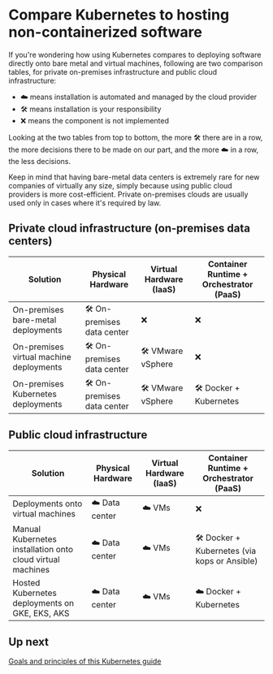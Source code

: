# Compare Kubernetes to hosting non-containerized software

If you're wondering how using Kubernetes compares to deploying software directly onto bare metal and virtual machines, following are two comparison tables, for private on-premises infrastructure and public cloud infrastructure:

- ☁️ means installation is automated and managed by the cloud provider
- 🛠 means installation is your responsibility
- ❌ means the component is not implemented

Looking at the two tables from top to bottom, the more 🛠 there are in a row, the more decisions there to be made on our part, and the more ☁️ in a row, the less decisions.

Keep in mind that having bare-metal data centers is extremely rare for new companies of virtually any size, simply because using public cloud providers is more cost-efficient. Private on-premises clouds are usually used only in cases where it's required by law.

## Private cloud infrastructure (on-premises data centers)

| Solution | Physical Hardware | Virtual Hardware (IaaS) | Container Runtime + Orchestrator (PaaS) |
| --- | --- | --- | --- |
| On-premises bare-metal deployments | 🛠 On-premises data center | ❌ | ❌ |
| On-premises virtual machine deployments | 🛠 On-premises data center | 🛠 VMware vSphere | ❌ |
| On-premises Kubernetes deployments | 🛠 On-premises data center | 🛠 VMware vSphere | 🛠 Docker + Kubernetes |

## Public cloud infrastructure

| Solution | Physical Hardware | Virtual Hardware (IaaS) | Container Runtime + Orchestrator (PaaS) |
| --- | --- | --- | --- |
| Deployments onto virtual machines | ☁️ Data center | ☁️ VMs | ❌ |
| Manual Kubernetes installation onto cloud virtual machines | ☁️ Data center | ☁️ VMs | 🛠 Docker + Kubernetes (via kops or Ansible) |
| Hosted Kubernetes deployments on GKE, EKS, AKS | ☁️ Data center | ☁️ VMs | ☁️ Docker + Kubernetes |

## Up next

[Goals and principles of this Kubernetes guide](/labs/goals-and-principles.md)
